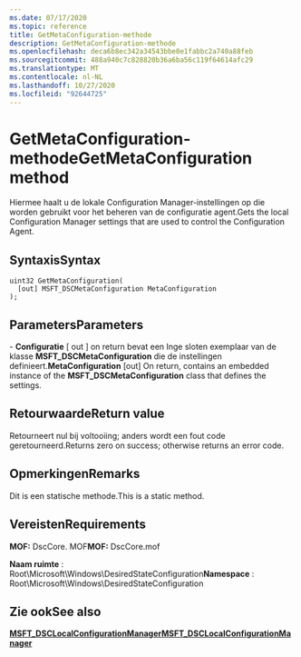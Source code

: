 ```yaml
---
ms.date: 07/17/2020
ms.topic: reference
title: GetMetaConfiguration-methode
description: GetMetaConfiguration-methode
ms.openlocfilehash: deca6b8ec342a34543bbe0e1fabbc2a740a88feb
ms.sourcegitcommit: 488a940c7c828820b36a6ba56c119f64614afc29
ms.translationtype: MT
ms.contentlocale: nl-NL
ms.lasthandoff: 10/27/2020
ms.locfileid: "92644725"
---
```

# <a name="getmetaconfiguration-method"></a><span data-ttu-id="e05b3-103">GetMetaConfiguration-methode</span><span class="sxs-lookup"><span data-stu-id="e05b3-103">GetMetaConfiguration method</span></span>

<span data-ttu-id="e05b3-104">Hiermee haalt u de lokale Configuration Manager-instellingen op die worden gebruikt voor het beheren van de configuratie agent.</span><span class="sxs-lookup"><span data-stu-id="e05b3-104">Gets the local Configuration Manager settings that are used to control the Configuration Agent.</span></span>

## <a name="syntax"></a><span data-ttu-id="e05b3-105">Syntaxis</span><span class="sxs-lookup"><span data-stu-id="e05b3-105">Syntax</span></span>

```mof
uint32 GetMetaConfiguration(
  [out] MSFT_DSCMetaConfiguration MetaConfiguration
);
```

## <a name="parameters"></a><span data-ttu-id="e05b3-106">Parameters</span><span class="sxs-lookup"><span data-stu-id="e05b3-106">Parameters</span></span>

<span data-ttu-id="e05b3-107">- **Configuratie** \[ out \] on return bevat een Inge sloten exemplaar van de klasse **MSFT_DSCMetaConfiguration** die de instellingen definieert.</span><span class="sxs-lookup"><span data-stu-id="e05b3-107">**MetaConfiguration** \[out\] On return, contains an embedded instance of the **MSFT_DSCMetaConfiguration** class that defines the settings.</span></span>

## <a name="return-value"></a><span data-ttu-id="e05b3-108">Retourwaarde</span><span class="sxs-lookup"><span data-stu-id="e05b3-108">Return value</span></span>

<span data-ttu-id="e05b3-109">Retourneert nul bij voltooiing; anders wordt een fout code geretourneerd.</span><span class="sxs-lookup"><span data-stu-id="e05b3-109">Returns zero on success; otherwise returns an error code.</span></span>

## <a name="remarks"></a><span data-ttu-id="e05b3-110">Opmerkingen</span><span class="sxs-lookup"><span data-stu-id="e05b3-110">Remarks</span></span>

<span data-ttu-id="e05b3-111">Dit is een statische methode.</span><span class="sxs-lookup"><span data-stu-id="e05b3-111">This is a static method.</span></span>

## <a name="requirements"></a><span data-ttu-id="e05b3-112">Vereisten</span><span class="sxs-lookup"><span data-stu-id="e05b3-112">Requirements</span></span>

<span data-ttu-id="e05b3-113">**MOF:** DscCore. MOF</span><span class="sxs-lookup"><span data-stu-id="e05b3-113">**MOF:** DscCore.mof</span></span>

<span data-ttu-id="e05b3-114">**Naam ruimte** : Root\Microsoft\Windows\DesiredStateConfiguration</span><span class="sxs-lookup"><span data-stu-id="e05b3-114">**Namespace** : Root\Microsoft\Windows\DesiredStateConfiguration</span></span>

## <a name="see-also"></a><span data-ttu-id="e05b3-115">Zie ook</span><span class="sxs-lookup"><span data-stu-id="e05b3-115">See also</span></span>

[<span data-ttu-id="e05b3-116">**MSFT_DSCLocalConfigurationManager**</span><span class="sxs-lookup"><span data-stu-id="e05b3-116">**MSFT_DSCLocalConfigurationManager**</span></span>](msft-dsclocalconfigurationmanager.md)
